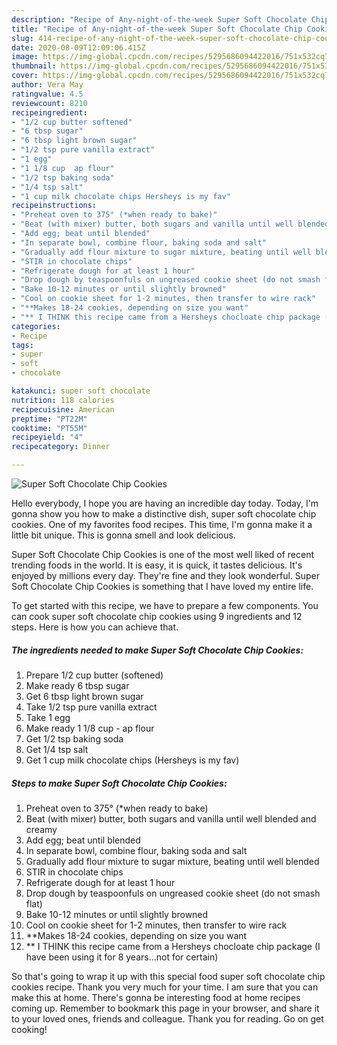 ```yaml
---
description: "Recipe of Any-night-of-the-week Super Soft Chocolate Chip Cookies"
title: "Recipe of Any-night-of-the-week Super Soft Chocolate Chip Cookies"
slug: 414-recipe-of-any-night-of-the-week-super-soft-chocolate-chip-cookies
date: 2020-08-09T12:09:06.415Z
image: https://img-global.cpcdn.com/recipes/5295686094422016/751x532cq70/super-soft-chocolate-chip-cookies-recipe-main-photo.jpg
thumbnail: https://img-global.cpcdn.com/recipes/5295686094422016/751x532cq70/super-soft-chocolate-chip-cookies-recipe-main-photo.jpg
cover: https://img-global.cpcdn.com/recipes/5295686094422016/751x532cq70/super-soft-chocolate-chip-cookies-recipe-main-photo.jpg
author: Vera May
ratingvalue: 4.5
reviewcount: 8210
recipeingredient:
- "1/2 cup butter softened"
- "6 tbsp sugar"
- "6 tbsp light brown sugar"
- "1/2 tsp pure vanilla extract"
- "1 egg"
- "1 1/8 cup  ap flour"
- "1/2 tsp baking soda"
- "1/4 tsp salt"
- "1 cup milk chocolate chips Hersheys is my fav"
recipeinstructions:
- "Preheat oven to 375° (*when ready to bake)"
- "Beat (with mixer) butter, both sugars and vanilla until well blended and creamy"
- "Add egg; beat until blended"
- "In separate bowl, combine flour, baking soda and salt"
- "Gradually add flour mixture to sugar mixture, beating until well blended"
- "STIR in chocolate chips"
- "Refrigerate dough for at least 1 hour"
- "Drop dough by teaspoonfuls on ungreased cookie sheet (do not smash flat)"
- "Bake 10-12 minutes or until slightly browned"
- "Cool on cookie sheet for 1-2 minutes, then transfer to wire rack"
- "**Makes 18-24 cookies, depending on size you want"
- "** I THINK this recipe came from a Hersheys chocloate chip package (I have been using it for 8 years...not for certain)"
categories:
- Recipe
tags:
- super
- soft
- chocolate

katakunci: super soft chocolate 
nutrition: 118 calories
recipecuisine: American
preptime: "PT22M"
cooktime: "PT55M"
recipeyield: "4"
recipecategory: Dinner

---
```



![Super Soft Chocolate Chip Cookies](https://img-global.cpcdn.com/recipes/5295686094422016/751x532cq70/super-soft-chocolate-chip-cookies-recipe-main-photo.jpg)

Hello everybody, I hope you are having an incredible day today. Today, I'm gonna show you how to make a distinctive dish, super soft chocolate chip cookies. One of my favorites food recipes. This time, I'm gonna make it a little bit unique. This is gonna smell and look delicious.



Super Soft Chocolate Chip Cookies is one of the most well liked of recent trending foods in the world. It is easy, it is quick, it tastes delicious. It's enjoyed by millions every day. They're fine and they look wonderful. Super Soft Chocolate Chip Cookies is something that I have loved my entire life.


To get started with this recipe, we have to prepare a few components. You can cook super soft chocolate chip cookies using 9 ingredients and 12 steps. Here is how you can achieve that.

<!--inarticleads1-->

##### The ingredients needed to make Super Soft Chocolate Chip Cookies:

1. Prepare 1/2 cup butter (softened)
1. Make ready 6 tbsp sugar
1. Get 6 tbsp light brown sugar
1. Take 1/2 tsp pure vanilla extract
1. Take 1 egg
1. Make ready 1 1/8 cup - ap flour
1. Get 1/2 tsp baking soda
1. Get 1/4 tsp salt
1. Get 1 cup milk chocolate chips (Hersheys is my fav)




<!--inarticleads2-->

##### Steps to make Super Soft Chocolate Chip Cookies:

1. Preheat oven to 375° (*when ready to bake)
1. Beat (with mixer) butter, both sugars and vanilla until well blended and creamy
1. Add egg; beat until blended
1. In separate bowl, combine flour, baking soda and salt
1. Gradually add flour mixture to sugar mixture, beating until well blended
1. STIR in chocolate chips
1. Refrigerate dough for at least 1 hour
1. Drop dough by teaspoonfuls on ungreased cookie sheet (do not smash flat)
1. Bake 10-12 minutes or until slightly browned
1. Cool on cookie sheet for 1-2 minutes, then transfer to wire rack
1. **Makes 18-24 cookies, depending on size you want
1. ** I THINK this recipe came from a Hersheys chocloate chip package (I have been using it for 8 years...not for certain)




So that's going to wrap it up with this special food super soft chocolate chip cookies recipe. Thank you very much for your time. I am sure that you can make this at home. There's gonna be interesting food at home recipes coming up. Remember to bookmark this page in your browser, and share it to your loved ones, friends and colleague. Thank you for reading. Go on get cooking!
